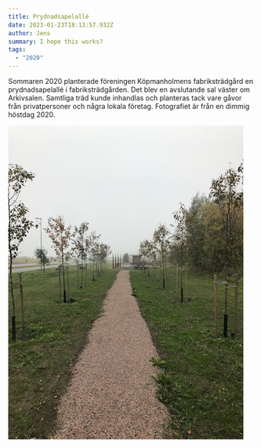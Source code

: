 ```yaml
---
title: Prydnadsapelallé
date: 2023-01-23T18:13:57.932Z
author: Jens
summary: I hope this works?
tags:
  - "2020"
---
```

Sommaren 2020 planterade föreningen Köpmanholmens fabriksträdgård en prydnadsapelallé i fabriksträdgården. Det blev en avslutande sal väster om Arkivsalen. Samtliga träd kunde inhandlas och planteras tack vare gåvor från privatpersoner och några lokala företag. Fotografiet är från en dimmig höstdag 2020.

![Köpmanholmens fabriksträdgård en prydnadsapelallé](/static/img/apelalle.jpeg "Prydnadsapelallé")